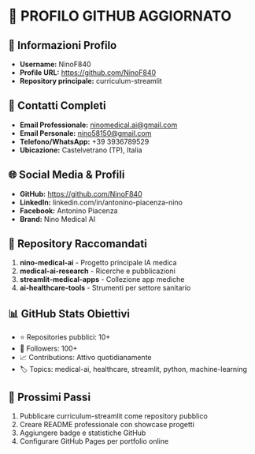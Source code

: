 
# 🔗 PROFILO GITHUB AGGIORNATO

## 👤 Informazioni Profilo
- **Username:** NinoF840
- **Profile URL:** https://github.com/NinoF840
- **Repository principale:** curriculum-streamlit

## 📧 Contatti Completi
- **Email Professionale:** ninomedical.ai@gmail.com
- **Email Personale:** nino58150@gmail.com
- **Telefono/WhatsApp:** +39 3936789529
- **Ubicazione:** Castelvetrano (TP), Italia

## 🌐 Social Media & Profili
- **GitHub:** https://github.com/NinoF840
- **LinkedIn:** linkedin.com/in/antonino-piacenza-nino
- **Facebook:** Antonino Piacenza
- **Brand:** Nino Medical AI

## 🚀 Repository Raccomandati
1. **nino-medical-ai** - Progetto principale IA medica
2. **medical-ai-research** - Ricerche e pubblicazioni
3. **streamlit-medical-apps** - Collezione app mediche
4. **ai-healthcare-tools** - Strumenti per settore sanitario

## 📊 GitHub Stats Obiettivi
- ⭐ Repositories pubblici: 10+
- 🍴 Followers: 100+
- 📈 Contributions: Attivo quotidianamente
- 🏷️ Topics: medical-ai, healthcare, streamlit, python, machine-learning

## 🎯 Prossimi Passi
1. Pubblicare curriculum-streamlit come repository pubblico
2. Creare README professionale con showcase progetti
3. Aggiungere badge e statistiche GitHub
4. Configurare GitHub Pages per portfolio online
